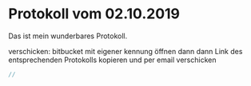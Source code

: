 # Protokoll vom 02.10.2019

Das ist mein wunderbares Protokoll.

verschicken:
bitbucket mit eigener kennung öffnen
dann dann Link des entsprechenden Protokolls kopieren und per email verschicken

```Javascript
//